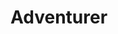 <!-- TITLE: Adventurer -->
<!-- SUBTITLE: This rough-and-tumble spirit is always ready for anything. Upbeat and hearty, this fast moving adventurer takes the lead in any situation and never backs down. Possessing high proficiency in most weapons, and able to wear all kinds of armor, this is a good choice for those who want to stand on the front lines of battle and discover treasures and secrets before anyone else -->

# Adventurer